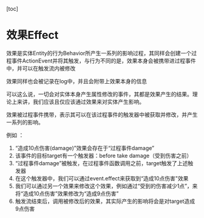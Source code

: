 [toc]

# 效果Effect

效果是实体Entity的行为Behavior所产生一系列的影响过程，其同样会创建一个过程事件ActionEvent并将其触发，与行为不同的是，效果本身会被携带进过程事件中，并可以在触发流内被修改

效果同样也会被记录在log中，并且会附带上效果本身的信息

可以这么说，一切会对实体本身产生属性修改的事件，其都是效果产生的结果。理论上来讲，我们应该且仅应该通过效果来对实体产生影响。

效果被过程事件携带，表示其可以在该过程事件的触发器中被获取并修改，并产生一系列的影响。

例如 ：

1. “造成10点伤害(damage)”效果会存在于“过程事件damage”
2. 该事件的目标target有一个触发器：before take damage（受到伤害之前）
3. “过程事件damage”被触发，在过程事件函数调用之前，target触发了上述触发器
4. 在这个触发器中，我们可以通过event.effect来获取到“造成10点伤害"效果
5. 我们可以通过另一个效果来修改这个效果，例如通过“受到的伤害减少1点”，来将“造成10点伤害”效果修改为“造成9点伤害”
6. 触发流结束后，调用被修改后的效果，其实际产生的影响将会是对target造成9点伤害